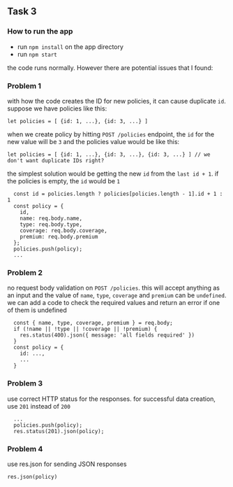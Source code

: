 ## Task 3

### How to run the app

- run `npm install` on the app directory
- run `npm start`

the code runs normally. However there are potential issues that I found:

### Problem 1

with how the code creates the ID for new policies, it can cause duplicate `id`. suppose we have policies like this:

```
let policies = [ {id: 1, ...}, {id: 3, ...} ]
```

when we create policy by hitting `POST /policies` endpoint, the `id` for the new value will be `3` and the policies value would be like this:

```
let policies = [ {id: 1, ...}, {id: 3, ...}, {id: 3, ...} ] // we don't want duplicate IDs right?
```

the simplest solution would be getting the new `id` from the `last id + 1`.
if the policies is empty, the `id` would be `1`

```
  const id = policies.length ? policies[policies.length - 1].id + 1 : 1
  const policy = {
    id,
    name: req.body.name,
    type: req.body.type,
    coverage: req.body.coverage,
    premium: req.body.premium
  };
  policies.push(policy);
  ...
```

### Problem 2

no request body validation on `POST /policies`. this will accept anything as an input and the value of `name`, `type`, `coverage` and `premium` can be `undefined`. we can add a code to check the required values and return an error if one of them is undefined

```
  const { name, type, coverage, premium } = req.body;
  if (!name || !type || !coverage || !premium) {
    res.status(400).json({ message: 'all fields required' })
  }
  const policy = {
    id: ...,
    ...
  }
```

### Problem 3

use correct HTTP status for the responses. for successful data creation, use `201` instead of `200`

```
  ...
  policies.push(policy);
  res.status(201).json(policy);
```

### Problem 4

use res.json for sending JSON responses

```
res.json(policy)
```
